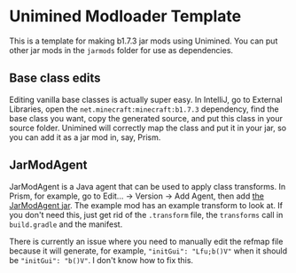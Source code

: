 # Unimined Modloader Template

This is a template for making b1.7.3 jar mods using Unimined. You can put other jar mods in the `jarmods` folder for use as dependencies.

## Base class edits

Editing vanilla base classes is actually super easy. In IntelliJ, go to External Libraries, open the `net.minecraft:minecraft:b1.7.3` dependency, find the base class you want, copy the generated source, and put this class in your source folder. Unimined will correctly map the class and put it in your jar, so you can add it as a jar mod in, say, Prism.

## JarModAgent

JarModAgent is a Java agent that can be used to apply class transforms. In Prism, for example, go to Edit... -> Version -> Add Agent, then add [the JarModAgent jar](https://maven.wagyourtail.xyz/releases/xyz/wagyourtail/unimined/jarmod-agent/0.1.3/jarmod-agent-0.1.3-all.jar). The example mod has an example transform to look at. If you don't need this, just get rid of the `.transform` file, the `transforms` call in `build.gradle` and the manifest.

There is currently an issue where you need to manually edit the refmap file because it will generate, for example, `"initGui": "Lfu;b()V"` when it should be `"initGui": "b()V"`. I don't know how to fix this.
